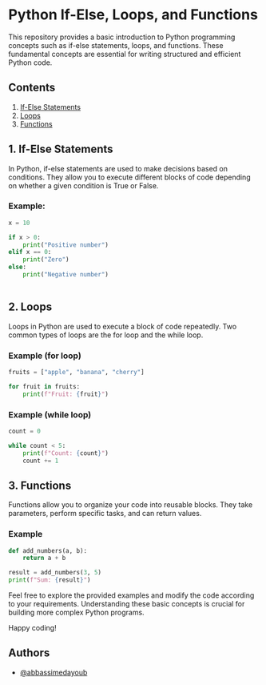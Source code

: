 # Python If-Else, Loops, and Functions

This repository provides a basic introduction to Python programming concepts such as if-else statements, loops, and functions. These fundamental concepts are essential for writing structured and efficient Python code.

## Contents

1. [If-Else Statements](#1-if-else-statements)
2. [Loops](#2-loops)
3. [Functions](#3-functions)

## 1. If-Else Statements

In Python, if-else statements are used to make decisions based on conditions. They allow you to execute different blocks of code depending on whether a given condition is True or False.

### Example:

```python
x = 10

if x > 0:
    print("Positive number")
elif x == 0:
    print("Zero")
else:
    print("Negative number")
    
```
## 2. Loops
Loops in Python are used to execute a block of code repeatedly. Two common types of loops are the for loop and the while loop.
### Example (for loop)
```python
fruits = ["apple", "banana", "cherry"]

for fruit in fruits:
    print(f"Fruit: {fruit}")

```
### Example (while loop)

```python
count = 0

while count < 5:
    print(f"Count: {count}")
    count += 1
```
## 3. Functions
Functions allow you to organize your code into reusable blocks. They take parameters, perform specific tasks, and can return values.
### Example
```python
def add_numbers(a, b):
    return a + b

result = add_numbers(3, 5)
print(f"Sum: {result}")
```
Feel free to explore the provided examples and modify the code according to your requirements. Understanding these basic concepts is crucial for building more complex Python programs.

Happy coding!

## Authors

- [@abbassimedayoub](https://www.github.com/abbassimedayoub)






